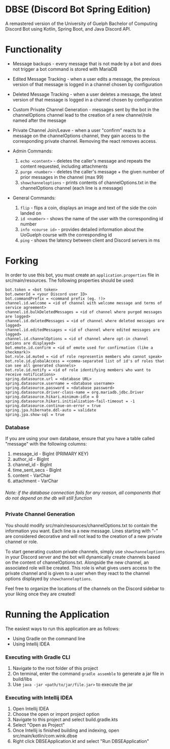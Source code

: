 # DBSE (Discord Bot Spring Edition)
A remastered version of the University of Guelph Bachelor of Computing Discord Bot using Kotlin, Spring Boot, and Java Discord API.

# Functionality
* Message backups - every message that is not made by a bot and does not trigger a bot command is stored with MariaDB
* Edited Message Tracking - when a user edits a message, the previous version of that message is logged in a channel chosen by configuration
* Deleted Message Tracking - when a user deletes a message, the latest version of that message is logged in a channel chosen by configuration
* Custom Private Channel Generation - messages sent by the bot in the channelOptions channel lead to the creation of a new channel/role named after the message
* Private Channel Join/Leave - when a user "confirm" reacts to a message on the channelOptions channel, they gain access to the corresponding private channel. Removing the react removes access.
* Admin Commands:

  1. `echo <content>` - deletes the caller's message and repeats the content requested, including attachments
  2. `purge <number>` - deletes the caller's message + the given number of prior messages in the channel (max 99)
  3. `showchanneloptions` - prints contents of channelOptions.txt in the channelOptions channel (each line is a message)
  
* General Commands:

  1. `flip` - flips a coin, displays an image and text of the side the coin landed on
  2. `id <number>` - shows the name of the user with the corresponding id number
  3. `info <course id>` - provides detailed information about the UoGuelph course with the corresponding id
  4. `ping` - shows the latency between client and Discord servers in ms

# Forking
In order to use this bot, you must create an `application.properties` file in src/main/resources. The following properties should be used:

```
bot.token = <bot token>
bot.ownerId = <your Discord user ID>
bot.commandPrefix = <command prefix (eg. !)>
channel.id.welcome = <id of channel with welcome message and terms of service agreement>
channel.id.bulkDeletedMessages = <id of channel where purged messages are logged>
channel.id.deletedMessages = <id of channel where deleted messages are logged>
channel.id.editedMessages = <id of channel where edited messages are logged>
channel.id.channelOptions = <id of channel where opt-in channel options are displayed>
bot.emote.id.confirm = <id of emote used for confirmation (like a checkmark)>
bot.role.id.muted = <id of role representin members who cannot speak>
bot.role.id.globalAccess = <comma-separated list of id's of roles that can see all generated channels>
bot.role.id.notify = <id of role identifying members who want to receive notifications>
spring.datasource.url = <database URL>
spring.datasource.username = <database username>
spring.datasource.password = <database password>
spring.datasource.driver-class-name = org.mariadb.jdbc.Driver
spring.datasource.hikari.minimum-idle = 0
spring.datasource.hikari.initialization-fail-timeout = -1
spring.datasource.continue-on-error = true
spring.jpa.hibernate.ddl-auto = validate
spring.jpa.show-sql = true
```

### Database

If you are using your own database, ensure that you have a table called "message" with the following columns:
1. message_id - BigInt (PRIMARY KEY)
2. author_id - BigInt
3. channel_id - BigInt
4. time_sent_secs - BigInt
5. content - VarChar
6. attachment - VarChar

###### Note: if the database connection fails for any reason, all components that do not depend on the db will still function

### Private Channel Generation
You should modify src/main/resources/channelOptions.txt to contain the information you want. Each line is a new message.
Lines starting with "-" are considered decorative and will not lead to the creation of a new private channel or role.

To start generating custom private channels, simply use `showchanneloptions` in your Discord server and the bot will
dynamically create channels based on the content of channelOptions.txt. Alongside the new channel, an associated
role will be created. This role is what gives users access to the private channel and is given to a user when they react
to the channel options displayed by `showchanneloptions`.

Feel free to organize the locations of the channels on the Discord sidebar to your liking once they are created!

# Running the Application
The easiest ways to run this application are as follows:
* Using Gradle on the command line
* Using Intellij IDEA

### Executing with Gradle CLI
1. Navigate to the root folder of this project
2. On terminal, enter the command `gradle assemble` to generate a jar file in build/libs
3. Use `java -jar <path/to/jar/file.jar>` to execute the jar

### Executing with Intellij IDEA
1. Open Intellij IDEA
2. Choose the open or import project option
3. Navigate to this project and select build.gradle.kts
4. Select "Open as Project"
5. Once Intellij is finished building and indexing, open src/main/kotlin/com.wink.dbse
6. Right click DBSEApplication.kt and select "Run DBSEApplication"
